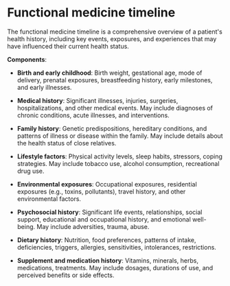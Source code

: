 <!--
source: gpt-3 + jph editing
tags: care-categories
-->

# Functional medicine timeline

The functional medicine timeline is a comprehensive overview of a patient's health history, including key events, exposures, and experiences that may have influenced their current health status.

**Components**:

* **Birth and early childhood**: Birth weight, gestational age, mode of delivery, prenatal exposures, breastfeeding history, early milestones, and early illnesses.

* **Medical history**: Significant illnesses, injuries, surgeries, hospitalizations, and other medical events. May include diagnoses of chronic conditions, acute illnesses, and interventions.

* **Family history**: Genetic predispositions, hereditary conditions, and patterns of illness or disease within the family. May include details about the health status of close relatives.

* **Lifestyle factors**: Physical activity levels, sleep habits, stressors, coping strategies. May include tobacco use, alcohol consumption, recreational drug use.

* **Environmental exposures**: Occupational exposures, residential exposures (e.g., toxins, pollutants), travel history, and other environmental factors.

* **Psychosocial history**: Significant life events, relationships, social support, educational and occupational history, and emotional well-being. May include adversities, trauma, abuse.

* **Dietary history**: Nutrition, food preferences, patterns of intake, deficiencies, triggers, allergies, sensitivities, intolerances, restrictions.

* **Supplement and medication history**: Vitamins, minerals, herbs, medications, treatments. May include dosages, durations of use, and perceived benefits or side effects.
